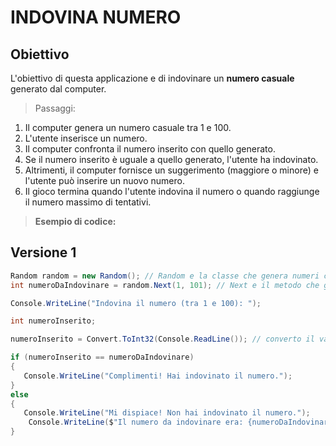 # INDOVINA NUMERO

## Obiettivo

L'obiettivo di questa applicazione e di indovinare un **numero casuale** generato dal computer.

> Passaggi:

1. Il computer genera un numero casuale tra 1 e 100.
2. L'utente inserisce un numero.
3. Il computer confronta il numero inserito con quello generato.
4. Se il numero inserito è uguale a quello generato, l'utente ha indovinato.
5. Altrimenti, il computer fornisce un suggerimento (maggiore o minore) e l'utente può inserire un nuovo numero.
6. Il gioco termina quando l'utente indovina il numero o quando raggiunge il numero massimo di tentativi.

> **Esempio di codice:**

## Versione 1

```csharp
Random random = new Random(); // Random e la classe che genera numeri casuali
int numeroDaIndovinare = random.Next(1, 101); // Next e il metodo che genera un numero casuale tra 1 e 100

Console.WriteLine("Indovina il numero (tra 1 e 100): ");

int numeroInserito;

numeroInserito = Convert.ToInt32(Console.ReadLine()); // converto il valore inserito dall'utente in un intero perche 

if (numeroInserito == numeroDaIndovinare)
{
   Console.WriteLine("Complimenti! Hai indovinato il numero.");
}
else
{
   Console.WriteLine("Mi dispiace! Non hai indovinato il numero.");
    Console.WriteLine($"Il numero da indovinare era: {numeroDaIndovinare}");
}
```